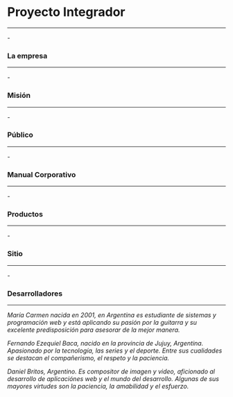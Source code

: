 <h1> Proyecto Integrador </h1>
<hr/>
- <h3> La empresa </h3>
<hr/>
- <h3> Misión </h3>
<hr/>
- <h3> Público </h3>
<hr/>
- <h3> Manual Corporativo </h3>
<hr/>
- <h3> Productos </h3>
<hr/>
- <h3> Sitio </h3>
<hr/>
- <h3> Desarrolladores </h3>
<hr/>
<p><i>María Carmen nacida en 2001, en Argentina es estudiante de sistemas y programación web y está aplicando su pasión por la guitarra  y su excelente predisposición para asesorar de la mejor manera.</i></p>
<p><i>Fernando Ezequiel Baca, nacido en la provincia de Jujuy, Argentina. Apasionado por la tecnología, las series y el deporte. Entre sus cualidades se destacan el compañerismo, el respeto y la paciencia.</i></p>
<p><i>Daniel Britos, Argentino. Es compositor de imagen y video, aficionado al desarrollo de aplicaciónes web y el mundo del desarrollo. Algunas de sus mayores virtudes son la paciencia, la amabilidad y el esfuerzo.</i></p>





